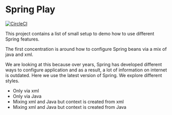 Spring Play
===========

[![CircleCI](https://circleci.com/gh/mcai4gl2/spring-play.svg?style=svg)](https://circleci.com/gh/mcai4gl2/spring-play)

This project contains a list of small setup to demo how to use different Spring features.

The first concentration is around how to configure Spring beans via a mix of java and xml. 

We are looking at this because over years, Spring has developed different ways to configure application and as a result, a lot of information on internet is outdated. Here we use the latest version of Spring. We explore different styles.

* Only via xml
* Only via Java
* Mixing xml and Java but context is created from xml
* Mixing xml and Java but context is created from Java